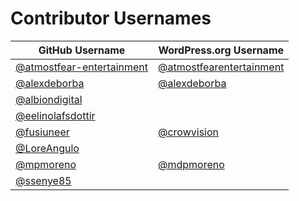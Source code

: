 # Contributor Usernames

| GitHub Username | WordPress.org Username|
| --------------- | --------------------- |
| [@atmostfear-entertainment](https://github.com/atmostfear-entertainment) | [@atmostfearentertainment](https://profiles.wordpress.org/atmostfearentertainment/) |
| [@alexdeborba](https://github.com/alexdeborba) | [@alexdeborba](https://profiles.wordpress.org/alexdeborba/) |
| [@albiondigital](https://github.com/albiondigital) ||
| [@eelinolafsdottir](https://github.com/eelinolafsdottir) ||
| [@fusiuneer](https://github.com/fusiuneer) | [@crowvision](https://profiles.wordpress.org/crowvision/) |
| [@LoreAngulo](https://github.com/LoreAngulo) ||
| [@mpmoreno](https://github.com/mpmoreno) | [@mdpmoreno](https://profiles.wordpress.org/mdpmoreno/) |
| [@ssenye85](https://github.com/ssenye85) ||